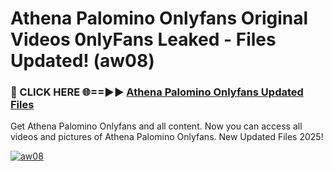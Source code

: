 # Athena Palomino Onlyfans Original Videos 0nlyFans Leaked - Files Updated! (aw08)

<h3>🔴 CLICK HERE 🌐==►► <a href="https://tinyurl.com/x26r9saj" rel="nofollow">Athena Palomino Onlyfans Updated Files</a></h3>

Get Athena Palomino Onlyfans and all content. Now you can access all videos and pictures of Athena Palomino Onlyfans. New Updated Files 2025!

[![aw08](https://i.imgur.com/LkgZPqh.gif)](https://tinyurl.com/x26r9saj)
